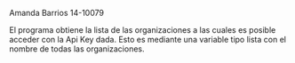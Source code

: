 
Amanda Barrios 14-10079

El programa obtiene la lista de las organizaciones a las cuales es posible acceder con la Api Key dada. Esto es mediante una variable tipo lista con el nombre de todas las organizaciones.
